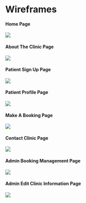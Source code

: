 # Wireframes

#### Home Page

![](./src/assets/readmeassets/Homepage.png)

#### About The Clinic Page

![](./src/assets/readmeassets/Aboutclinicpage.png)

#### Patient Sign Up Page

![](./src/assets/readmeassets/Aboutclinicpage.png)

#### Patient Profile Page

![](./src/assets/readmeassets/Profilepage.png)

#### Make A Booking Page

![](./src/assets/readmeassets/Createabookingpage.png)

#### Contact Clinic Page

![](./src/assets/readmeassets/Contactpage.png)

#### Admin Booking Management Page

![](./src/assets/readmeassets/Admingbookingmanagementpage.png)

#### Admin Edit Clinic Information Page

![](./src/assets/readmeassets/Admineditpage.png)

